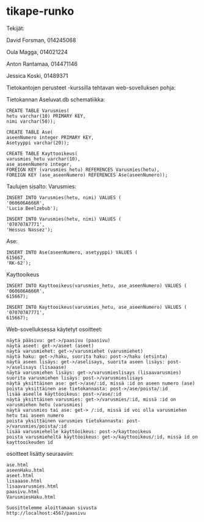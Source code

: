 # tikape-runko
Tekijät:

David Forsman, 014245068

Oula Magga, 014021224

Anton Rantamaa, 014471146

Jessica Koski, 01489371

Tietokantojen perusteet -kurssilla tehtavan web-sovelluksen pohja:

Tietokannan Aseluvat.db schematiikka:

    CREATE TABLE Varusmies(
    hetu varchar(10) PRIMARY KEY,
    nimi varchar(50));

    CREATE TABLE Ase(
    aseenNumero integer PRIMARY KEY,
    Asetyyppi varchar(20));

    CREATE TABLE Kayttooikeus(
    varusmies_hetu varchar(10),
    ase_aseenNumero integer,
    FOREIGN KEY (varusmies_hetu) REFERENCES Varusmies(hetu),
    FOREIGN KEY (ase_aseenNumero) REFERENCES Ase(aseenNumero));

Taulujen sisalto:
  Varusmies:
  
    INSERT INTO Varusmies(hetu, nimi) VALUES (
    '060606A666R',
    'Lucia Beelzebub');

    INSERT INTO Varusmies(hetu, nimi) VALUES (
    '070707A7771',
    'Hessus Nassez');
  Ase:
  
    INSERT INTO Ase(aseenNumero, asetyyppi) VALUES (
    615667,
    'RK-62');
  Kayttooikeus
  
    INSERT INTO Kayttooikeus(varusmies_hetu, ase_aseenNumero) VALUES (
    '060606A666R',
    615667);

    INSERT INTO Kayttooikeus(varusmies_hetu, ase_aseenNumero) VALUES (
    '070707A7771',
    615667);

Web-sovelluksessa käytetyt osoitteet:

    näytä pääsivu: get->/paasivu (paasivu)
    näytä aseet: get->/aseet (aseet)
    näytä varusmiehet: get->/varusmiehet (varusmiehet)
    näytä haku: get->/haku, suorita haku: post->/haku (etsinta)
    näytä aseen lisäys: get->/aselisays, suorita aseen lisäys: post->/aselisays (lisaaase)
    näytä varusmiehen lisäys: get->/varusmieslisays (lisaavarusmies)
    suorita varusmiehen lisäys: post->/varusmieslisays
    näytä yksittäinen ase: get->/ase/:id, missä :id on aseen numero (ase)
    poista yksittäinen ase tietokannasta: post->/ase/poista/:id
    lisää aseelle käyttöoikeus: post->/ase/:id
    näytä yksittäinen varusmies: get->/varusmies/:id, missä :id on varusmiehen hetu (varusmies)
    näytä varusmies tai ase: get-> /:id, missä id voi olla varusmiehen hetu tai aseen numero    
    poista yksittäinen varusmies tietokannasta: post->/varusmies/poista/:id
    lisää varusmiehelle käyttöoikeus: post->/kayttooikeus
    poista varusmieheltä käyttöoikeus: get->/kayttooikeus/:id, missä id on kayttooikeuden id

osoitteet lisätty seuraaviin:

    ase.html
    aseenHaku.html
    aseet.html
    lisaaase.html
    lisaavarusmies.html
    paasivu.html
    VarusmiesHaku.html

    Suosittelemme aloittamaan sivusta 
    http://localhost:4567/paasivu
